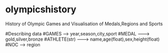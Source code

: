 # olympicshistory
History of Olympic Games and Visualisation of Medals,Regions and Sports

#Describing data
#GAMES --> year,season,city,sport
#MEDAL ---> gold,silver,bronze
#ATHLETE(str) ---> name,age(float),sex,height(float)
#NOC --> region
